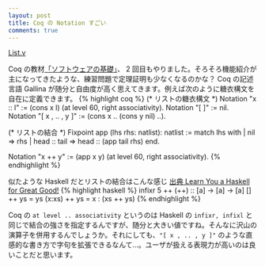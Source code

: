 ```yaml
---
layout: post
title: Coq の Notation すごい
comments: true
---
```


[List.v](https://gist.github.com/ShigekiKarita/d4cee6908abf9751a5fd)

Coq の教材[「ソフトウェアの基礎」](http://proofcafe.org/sf/)、 2 回目もやりました。そろそろ機能紹介が主になってきたような、練習問題で定理証明も少なくなるのかな？ Coq の記述言語 Gallina が随分と自由度が高く思えてきます。例えば次のように糖衣構文を自在に定義できます。
{% highlight coq %}
(* リストの糖衣構文 *)
Notation "x :: l" := (cons x l) (at level 60, right associativity).
Notation "[ ]" := nil.
Notation "[ x , .. , y ]" := (cons x .. (cons y nil) ..).

(* リストの結合 *)
Fixpoint app (lhs rhs: natlist): natlist :=
  match lhs with
    | nil => rhs
    | head :: tail => head :: (app tail rhs)
  end.

Notation "x ++ y" := (app x y) (at level 60, right associativity).
{% endhighlight %}

似たような Haskell だとリストの結合はこんな感じ [出典 Learn You a Haskell for Great Good!](http://learnyouahaskell.com/making-our-own-types-and-typeclasses#recursive-data-structures)
{% highlight haskell %}
infixr 5  ++
(++) :: [a] -> [a] -> [a]
[]     ++ ys = ys
(x:xs) ++ ys = x : (xs ++ ys)
{% endhighlight %}

Coq の ``at level .. associativity`` というのは Haskell の ``infixr, infixl`` と同じで結合の強さを指定するんですが、随分と大きい値ですね。そんなに沢山の演算子を併用するんでしょうか。それにしても、``"[ x , .. , y ]"`` のような直感的な書き方で字句を拡張できるなんて...。ユーザが扱える表現力が高いのは良いことだと思います。
